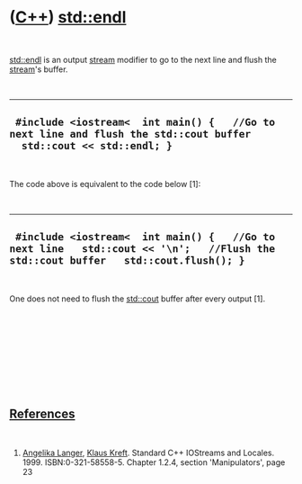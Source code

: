 



 

 

 

 

 

([C++](Cpp.md)) [std::endl](CppEndl.md)
=========================================

 

[std::endl](CppEndl.md) is an output [stream](CppStream.md) modifier
to go to the next line and flush the [stream](CppStream.md)'s buffer.

 

  ---------------------------------------------------------------------------------------------------------------------
  ` #include <iostream<  int main() {   //Go to next line and flush the std::cout buffer   std::cout << std::endl; }`
  ---------------------------------------------------------------------------------------------------------------------

 

The code above is equivalent to the code below \[1\]:

 

  -------------------------------------------------------------------------------------------------------------------------------------
  ` #include <iostream<  int main() {   //Go to next line   std::cout << '\n';   //Flush the std::cout buffer   std::cout.flush(); }`
  -------------------------------------------------------------------------------------------------------------------------------------

 

One does not need to flush the [std::cout](CppCout.md) buffer after
every output \[1\].

 

 

 

 

 

[References](CppReferences.md)
-------------------------------

 

1.  [Angelika Langer](CppAngelikaLanger.md), [Klaus
    Kreft](CppKlausKreft.md). Standard C++ IOStreams and Locales.
    1999. ISBN:0-321-58558-5. Chapter 1.2.4, section 'Manipulators',
    page 23

 

 

 

 

 





 




